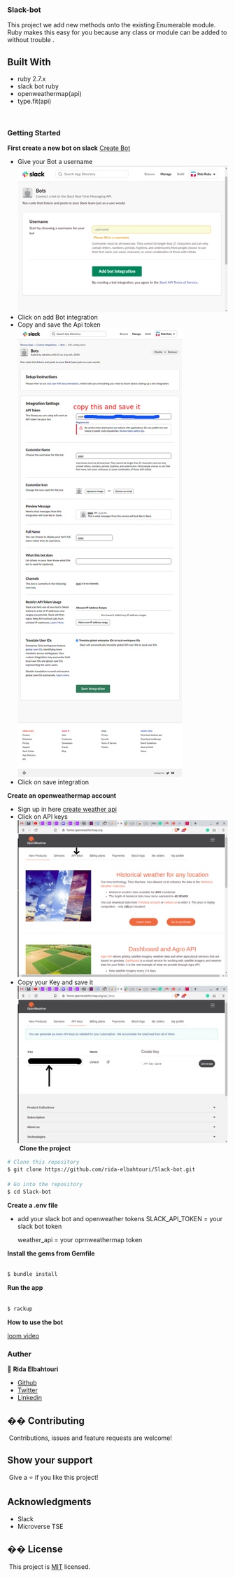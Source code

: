 ### Slack-bot

This project we add new methods onto the existing Enumerable module. Ruby makes this easy for you because any class or module can be added to without trouble .



## Built With

- ruby 2.7.x
- slack bot ruby
- openweathermap(api)
- type.fit(api)


​
​

### Getting Started
 **First create a new bot on slack**
 [Create Bot](https://ridaruby.slack.com/apps/new)
- Give your Bot a username
![Screenshot](images/Screenshot.png)
- Click on add Bot integration
- Copy and save the Api token
![Screenshot](images/screencapture2.png)
- Click on save integration

**Create an openweathermap account**

- Sign up in here​
​[create weather api](https://home.openweathermap.org/)
- Click on API keys
![Screenshot](images/Screenshot2.png)
- Copy your Key and save it
![Screenshot](images/Screenshot3.png)
​
**Clone the project**

```bash
# Clone this repository
$ git clone https://github.com/rida-elbahtouri/Slack-bot.git

# Go into the repository
$ cd Slack-bot
```


**Create a .env file**
- add your slack bot and openweather tokens
  SLACK_API_TOKEN = your slack bot token
  
  weather_api = your oprnweathermap token

**Install the gems from Gemfile**
```bash

$ bundle install

```

**Run the app**
```bash

$ rackup

```
**How to use the bot**

[loom video](https://www.loom.com/share/af1e83f0000447df8eb68815ae0eba5b)
### Auther
👤 **Rida Elbahtouri**

- [Github](https://github.com/rida-elbahtouri)
- [Twitter](https://twitter.com/RElbahtouri)
- [Linkedin](https://www.linkedin.com/in/rida-elbahtouri-36a8a7185/)



## �� Contributing

​
Contributions, issues and feature requests are welcome!
​

## Show your support

​
Give a ⭐️ if you like this project!
​

## Acknowledgments

- Slack
- Microverse TSE


## �� License

​
This project is [MIT](lic.url) licensed.
